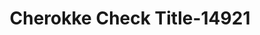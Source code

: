 ---
f_zip-code: 37303
f_state-code: TN
title: Cherokke Check Title-14921
f_phone: 423-745-4434
f_city-only: Athens
f_address: 724 Congress Parkway South Athens
f_location-unique-id: '14921'
slug: cherokke-check-title-14921
updated-on: '2024-05-30T13:46:58.046Z'
created-on: '2024-05-30T13:36:59.803Z'
published-on: '2024-05-30T13:54:32.469Z'
f_city-state: cms/city/athens-tn.md
f_company: cms/company/cherokke-check-title.md
f_state: cms/state/tennessee.md
layout: '[payday-loan].html'
tags: payday-loan
---